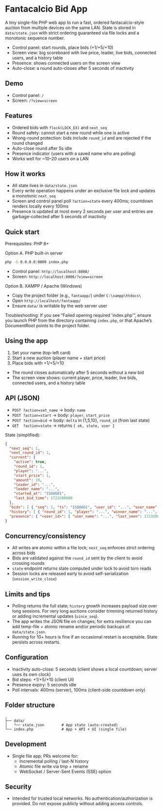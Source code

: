 # Fantacalcio Bid App

A tiny single-file PHP web app to run a fast, ordered fantacalcio-style auction from multiple devices on the same LAN. State is stored in `data/state.json` with strict ordering guaranteed via file locks and a monotonic sequence number.

- Control panel: start rounds, place bids (+1/+5/+10)
- Screen view: big scoreboard with live price, leader, live bids, connected users, and a history table
- Presence: shows connected users on the screen view
- Auto-close: a round auto-closes after 5 seconds of inactivity

## Demo
- Control panel: `/`
- Screen: `/?view=screen`

## Features
- Ordered bids with `flock(LOCK_EX)` and `next_seq`
- Round safety: cannot start a new round while one is active
- Wrong-round protection: bids include `round_id` and are rejected if the round changed
- Auto-close round after 5s idle
- Presence indicator (users with a saved name who are polling)
- Works well for ~10–20 users on a LAN

## How it works
- All state lives in `data/state.json`
- Every write operation happens under an exclusive file lock and updates a monotonic `next_seq`
- Screen and control panel poll `?action=state` every 400ms; countdown renders locally every 100ms
- Presence is updated at most every 2 seconds per user and entries are garbage-collected after 5 seconds of inactivity

## Quick start
Prerequisites: PHP 8+

Option A. PHP built-in server
```bash
php -S 0.0.0.0:8000 index.php
```
- Control panel: `http://localhost:8000/`
- Screen: `http://localhost:8000/?view=screen`

Option B. XAMPP / Apache (Windows)
- Copy the project folder (e.g., `fantaapp/`) under `C:\xampp\htdocs\`
- Open `http://localhost/fantaapp/`
- Ensure `data/` is writable by the web server user

Troubleshooting: If you see “Failed opening required 'index.php'”, ensure you launch PHP from the directory containing `index.php`, or that Apache’s DocumentRoot points to the project folder.

## Using the app
1. Set your name (top-left card)
2. Start a new auction (player name + start price)
3. Place bids with +1/+5/+10
- The round closes automatically after 5 seconds without a new bid
- The screen view shows: current player, price, leader, live bids, connected users, and a history table

## API (JSON)
- `POST ?action=set_name` → body: `name`
- `POST ?action=start` → body: `player`, `start_price`
- `POST ?action=bid` → body: `delta` in {1,5,10}, `round_id` (from last state)
- `GET  ?action=state` → returns `{ ok, state, user }`

State (simplified):
```json
{
  "next_seq": 1,
  "next_round_id": 1,
  "current": {
    "active": true,
    "round_id": 1,
    "player": "...",
    "start_price": 1,
    "amount": 10,
    "leader_id": "...",
    "leader_name": "...",
    "started_at": "ISO8601",
    "last_bid_time": 1723200000
  },
  "bids": [ { "seq": 1, "ts": "ISO8601", "user_id": "...", "user_name": "...", "delta": 5, "amount": 10 } ],
  "history": [ { "round_id": 1, "player": "...", "winner_name": "...", "final_amount": 10, "bids": [/*...*/] } ],
  "presence": { "<user_id>": { "user_name": "...", "last_seen": 1723200000 } }
}
```

## Concurrency/consistency
- All writes are atomic within a file lock; `next_seq` enforces strict ordering across bids
- Bids are validated against the `round_id` sent by the client to avoid crossing rounds
- `state` endpoint returns state computed under lock to avoid torn reads
- Session locks are released early to avoid self-serialization (`session_write_close`)

## Limits and tips
- Polling returns the full state; `history` growth increases payload size over long sessions. For very long auctions consider trimming returned history or adding incremental updates (`since_seq`).
- The app writes the JSON file on changes; for extra resilience you can add temp-file + atomic rename and/or periodic backups of `data/state.json`.
- Running for 10+ hours is fine if an occasional restart is acceptable. State persists across restarts.

## Configuration
- Inactivity auto-close: 5 seconds (client shows a local countdown; server uses its own clock)
- Bid steps: +1/+5/+10 (client UI)
- Presence expiry: 5 seconds idle
- Poll intervals: 400ms (server), 100ms (client-side countdown only)

## Folder structure
```
.
├── data/
│   └── state.json        # App state (auto-created)
└── index.php             # App + API + UI (single file)
```

## Development
- Single file app; PRs welcome for:
  - Incremental polling / last-N history
  - Atomic file write via tmp + rename
  - WebSocket / Server-Sent Events (SSE) option

## Security
- Intended for trusted local networks. No authentication/authorization is provided. Do not expose publicly without adding access controls.
